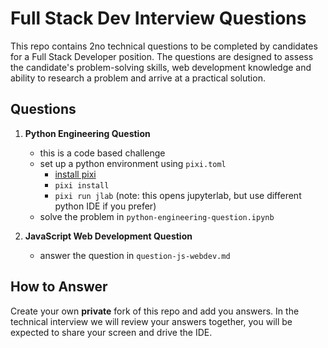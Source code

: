# Full Stack Dev Interview Questions

This repo contains 2no technical questions to be completed by candidates for a Full Stack Developer position. The questions are designed to assess the candidate's problem-solving skills, web development knowledge and ability to research a problem and arrive at a practical solution.

## Questions

1. **Python Engineering Question**
    - this is a code based challenge
    - set up a python environment using `pixi.toml`
        - [install pixi](https://pixi.sh/latest/installation/)
        - `pixi install`
        - `pixi run jlab` (note: this opens jupyterlab, but use different python IDE if you prefer)
    - solve the problem in `python-engineering-question.ipynb`

2. **JavaScript Web Development Question**
    - answer the question in `question-js-webdev.md`


## How to Answer

Create your own **private** fork of this repo and add you answers.
In the technical interview we will review your answers together, you will be expected to share your screen and drive the IDE. 
